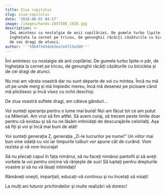 ```yaml
---
title: Ziua copilului
slug: ziua-copilului
date: '2018-06-01 04:17'
image: /images/hands-2847508_1920.jpg
description: >-
  Îmi amintesc cu nostalgie de anii copilăriei. De gumele turbo lipite-n păr, de
  înghețata la cornet pe tricou, de genunghii râcâiți căzăturile cu bicicleta și
  de cei dragi de atunci.
author: '''59b473454e63ea7e4713a3d0'''
---
```

Îmi amintesc cu nostalgie de anii copilăriei. De gumele turbo lipite-n păr, de înghețata la cornet  pe tricou, de genunghii râcâiți  căzăturile cu bicicleta și de cei dragi de atunci.

Nu mai am vârsta voastră dar nu sunt departe de voi cu mintea. Încă nu mă uit pe unde merg și mă împiedic mereu, încă mă desenez pe picioare când mă plictisesc și încă visez cu ochii deschiși. 

De ziua voastră suflete dragi, am câteva gânduri...

Voi sunteți speranța pentru o lume mai bună! Noi am făcut tot ce am putut ca Mileniali. Am vrut să fim altfel. Să avem curaj, să trecem peste limite doar pentru că existau și să nu ne lăsăm intimidați de descurajările celorlalți.  Așa să fiți și voi și încă mai buni de atât!

Voi sunteți generația Z, generația „Zi-le lucrurilor pe nume!” Un viitor mai bun vine odată cu voi iar timpurile tulburi vor apune cât de curând. Vom rezista și vă vom încuraja!

Să nu plecați capul în fața nimănui, să nu faceți nimănui pantofii și să aveți vorbele la voi pentru oricine vă rânjește de sus! Să luptați pentru drepturile voastre și să nu vă lăsați intimidați!

Rămâneți onești, imparțiali, educați-vă continuu și nu încetați să visați!

La mulți ani tuturor prichindeilor și multe realizări vă doresc!
